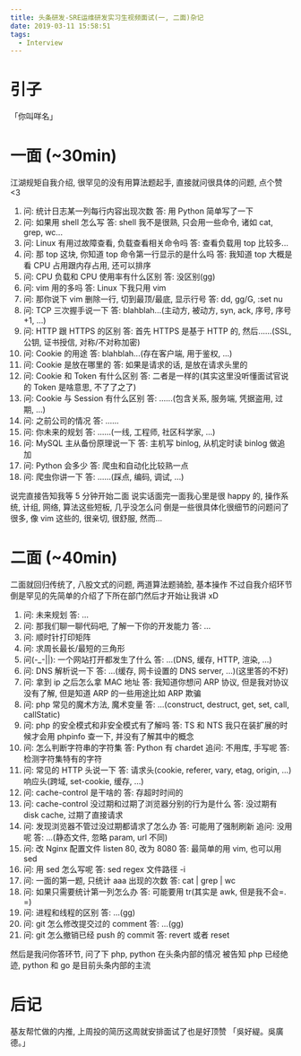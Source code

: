 ```yaml
---
title: 头条研发-SRE运维研发实习生视频面试(一, 二面)杂记
date: 2019-03-11 15:58:51
tags:
  - Interview
---
```


# 引子

「你叫咩名」

# 一面 (~30min)

江湖规矩自我介绍, 很罕见的没有用算法题起手, 直接就问很具体的问题, 点个赞 <3

<!-- more -->

1. 问: 统计日志某一列每行内容出现次数 答: 用 Python 简单写了一下
2. 问: 如果用 shell 怎么写 答: shell 我不是很熟, 只会用一些命令, 诸如 cat, grep, wc...
3. 问: Linux 有用过故障查看, 负载查看相关命令吗 答: 查看负载用 top 比较多...
4. 问: 那 top 这块, 你知道 top 命令第一行显示的是什么吗 答: 我知道 top 大概是看 CPU 占用跟内存占用, 还可以排序
5. 问: CPU 负载和 CPU 使用率有什么区别 答: 没区别([gg](https://scoutapp.com/blog/understanding-load-averages))
6. 问: vim 用的多吗 答: Linux 下我只用 vim
7. 问: 那你说下 vim 删除一行, 切到最顶/最底, 显示行号 答: dd, gg/G, :set nu
8. 问: TCP 三次握手说一下 答: blahblah...(主动方, 被动方, syn, ack, 序号, 序号+1, ...)
9. 问: HTTP 跟 HTTPS 的区别 答: 首先 HTTPS 是基于 HTTP 的, 然后......(SSL, 公钥, 证书授信, 对称/不对称加密)
10. 问: Cookie 的用途 答: blahblah...(存在客户端, 用于鉴权, ...)
11. 问: Cookie 是放在哪里的 答: 如果是请求的话, 是放在请求头里的
12. 问: Cookie 和 Token 有什么区别 答: 二者是一样的(其实这里没听懂面试官说的 Token 是啥意思, 不了了之了)
13. 问: Cookie 与 Session 有什么区别 答: ......(包含关系, 服务端, 凭据盗用, 过期, ...)
14. 问: 之前公司的情况 答: ......
15. 问: 你未来的规划 答: ......(一线, 工程师, 社区科学家, ...)
16. 问: MySQL 主从备份原理说一下 答: 主机写 binlog, 从机定时读 binlog 做追加
17. 问: Python 会多少 答: 爬虫和自动化比较熟一点
18. 问: 爬虫你讲一下 答: ......(踩点, 编码, 调试, ...)

说完直接告知我等 5 分钟开始二面
说实话面完一面我心里是很 happy 的, 操作系统, 计组, 网络, 算法这些短板, 几乎没怎么问
倒是一些很具体化很细节的问题问了很多, 像 vim 这些的, 很亲切, 很舒服, 然而...

# 二面 (~40min)

二面就回归传统了, 八股文式的问题, 两道算法题骑脸, 基本操作
不过自我介绍环节倒是罕见的先简单的介绍了下所在部门然后才开始让我讲 xD

1. 问: 未来规划 答: ...
2. 问: 那我们聊一聊代码吧, 了解一下你的开发能力 答: ...
3. 问: 顺时针打印矩阵
4. 问: 求周长最长/最短的三角形
5. 问(-_-||): 一个网站打开都发生了什么 答: ...(DNS, 缓存, HTTP, 渲染, ...)
6. 问: DNS 解析说一下 答: ...(缓存, 网卡设置的 DNS server, ...)(这里答的不好)
7. 问: 拿到 ip 之后怎么拿 MAC 地址 答: 我知道你想问 ARP 协议, 但是我对协议没有了解, 但是知道 ARP 的一些用途比如 ARP 欺骗
8. 问: php 常见的魔术方法, 魔术变量 答: ...(construct, destruct, get, set, call, callStatic)
9. 问: php 的安全模式和非安全模式有了解吗 答: TS 和 NTS 我只在装扩展的时候才会用 phpinfo 查一下, 并没有了解其中的概念
10. 问: 怎么判断字符串的字符集 答: Python 有 chardet 追问: 不用库, 手写呢 答: 检测字符集特有的字符
11. 问: 常见的 HTTP 头说一下 答: 请求头(cookie, referer, vary, etag, origin, ...) 响应头(跨域, set-cookie, 缓存, ...)
12. 问: cache-control 是干啥的 答: 存超时时间的
13. 问: cache-control 没过期和过期了浏览器分别的行为是什么 答: 没过期有 disk cache, 过期了直接请求
14. 问: 发现浏览器不管过没过期都请求了怎么办 答: 可能用了强制刷新 追问: 没用呢 答: ...(静态文件, 忽略 param, url 不同)
15. 问: 改 Nginx 配置文件 listen 80, 改为 8080 答: 最简单的用 vim, 也可以用 sed
16. 问: 用 sed 怎么写呢 答: sed regex 文件路径 -i
17. 问: 一面的第一题, 只统计 aaa 出现的次数 答: cat | grep | wc
18. 问: 如果只需要统计第一列怎么办 答: 可能要用 tr(其实是 awk, 但是我不会=. =)
19. 问: 进程和线程的区别 答: ...([gg](https://www.ruanyifeng.com/blog/2013/04/processes_and_threads.html))
20. 问: git 怎么修改提交过的 comment 答: ...([gg](https://stackoverflow.com/questions/179123/how-to-modify-existing-unpushed-commits))
21. 问: git 怎么撤销已经 push 的 commit 答: revert 或者 reset

然后是我问你答环节, 问了下 php, python 在头条内部的情况
被告知 php 已经绝迹, python 和 go 是目前头条内部的主流

# 后记

基友帮忙做的内推, 上周投的简历这周就安排面试了也是好顶赞
「吳好緹。吳廣德。」
